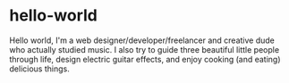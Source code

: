 # hello-world
Hello world,
I'm a web designer/developer/freelancer and creative dude who actually studied music. I also try to guide three beautiful little people through life, design electric guitar effects, and enjoy cooking (and eating) delicious things.
